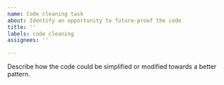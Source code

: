```yaml
---
name: Code cleaning task
about: Identify an opportunity to future-proof the code
title: ''
labels: code cleaning
assignees: ''

---
```


Describe how the code could be simplified or modified towards a better pattern.
